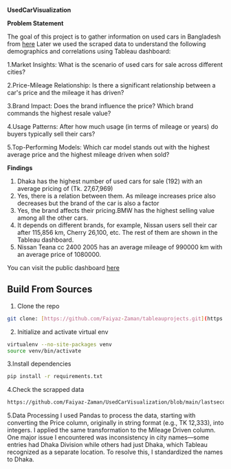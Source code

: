 **UsedCarVisualization**

**Problem Statement**

The goal of this project is to gather information on used cars in Bangladesh from [here](https://bikroy.com/en/ads/c/bangladesh/cars/used)
Later we used the scraped data to understand the following demographics and correlations using Tableau dashboard:

1.Market Insights: What is the scenario of used cars for sale across different cities?

2.Price-Mileage Relationship: Is there a significant relationship between a car's price and the mileage it has driven?

3.Brand Impact: Does the brand influence the price? Which brand commands the highest resale value?

4.Usage Patterns: After how much usage (in terms of mileage or years) do buyers typically sell their cars?

5.Top-Performing Models: Which car model stands out with the highest average price and the highest mileage driven when sold?

**Findings**
1. Dhaka has the highest number of used cars for sale (192) with an average pricing of (Tk. 27,67,969)
2. Yes, there is a relation between them. As mileage increases price also decreases but the brand of the car is also a factor 
3. Yes, the brand affects their pricing.BMW has the highest selling value among all the other cars.
4. It depends on different brands, for example, Nissan users sell their car after 115,856 km, Cherry 26,100, etc. The rest of them are shown in the Tableau dashboard.
5. Nissan Teana cc 2400 2005 has an average mileage of 990000 km with an average price of 1080000.

You can visit the public dashboard [here](https://public.tableau.com/app/profile/faiyaz.zaman/viz/UsedCarVisualization/Dashboard1?publish=yes)
## Build From Sources
1. Clone the repo 
```bash
git clone: [https://github.com/Faiyaz-Zaman/tableauprojects.git](https://github.com/Faiyaz-Zaman/UsedCarVisualization.git)
```
2. Initialize and activate virtual env 
```bash
virtualenv --no-site-packages venv
source venv/bin/activate
```
3.Install dependencies
```bash
pip install -r requirements.txt
```
4.Check the scrapped data
```bash
https://github.com/Faiyaz-Zaman/UsedCarVisualization/blob/main/lastsecondhand_car_details.csv

```
5.Data Processing
I used Pandas to process the data, starting with converting the Price column, originally in string format (e.g., TK 12,333), into integers. I applied the same transformation to the Mileage Driven column. One major issue I encountered was inconsistency in city names—some entries had Dhaka Division while others had just Dhaka, which Tableau recognized as a separate location. To resolve this, I standardized the names to Dhaka.

